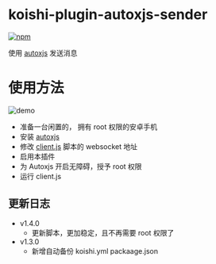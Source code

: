 # koishi-plugin-autoxjs-sender

[![npm](https://img.shields.io/npm/v/koishi-plugin-autoxjs-sender?style=flat-square)](https://www.npmjs.com/package/koishi-plugin-autoxjs-sender)

使用 [autoxjs](https://github.com/kkevsekk1/AutoX) 发送消息
# 使用方法
![demo](https://raw.githubusercontent.com/initialencounter/mykoishi/neat/plugins/Adapter/autoxjs-sender/demo.gif)

- 准备一台闲置的， 拥有 root 权限的安卓手机
- 安装 [autoxjs](https://github.com/kkevsekk1/AutoX)
- 修改 [client.js](https://raw.githubusercontent.com/initialencounter/mykoishi/master/autoxjs-server/lib/client.js) 脚本的 websocket 地址
- 启用本插件
- 为 Autoxjs 开启无障碍，授予 root 权限
- 运行 client.js

## 更新日志
- v1.4.0
    - 更新脚本，更加稳定，且不再需要 root 权限了
- v1.3.0
    - 新增自动备份 koishi.yml packaage.json